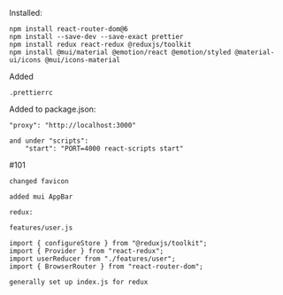 Installed:

    npm install react-router-dom@6
    npm install --save-dev --save-exact prettier
    npm install redux react-redux @reduxjs/toolkit
    npm install @mui/material @emotion/react @emotion/styled @material-ui/icons @mui/icons-material

Added 

    .prettierrc

Added to package.json:
    
    "proxy": "http://localhost:3000"
    
    and under "scripts": 
        "start": "PORT=4000 react-scripts start"

#101

    changed favicon

    added mui AppBar

    redux:

    features/user.js

    import { configureStore } from "@reduxjs/toolkit";
    import { Provider } from "react-redux";
    import userReducer from "./features/user";
    import { BrowserRouter } from "react-router-dom";

    generally set up index.js for redux

